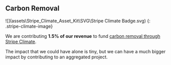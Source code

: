 ## Carbon Removal

![](assets\Stripe_Climate_Asset_Kit\SVG\Stripe Climate Badge.svg)
{: .stripe-climate-image}

We are contributing <strong>1.5% of our revenue</strong> to fund [carbon removal through Stripe Climate](https://stripe.com/climate).

The impact that we could have alone is tiny, but we can have a much bigger impact by contributing to an aggregated project.
